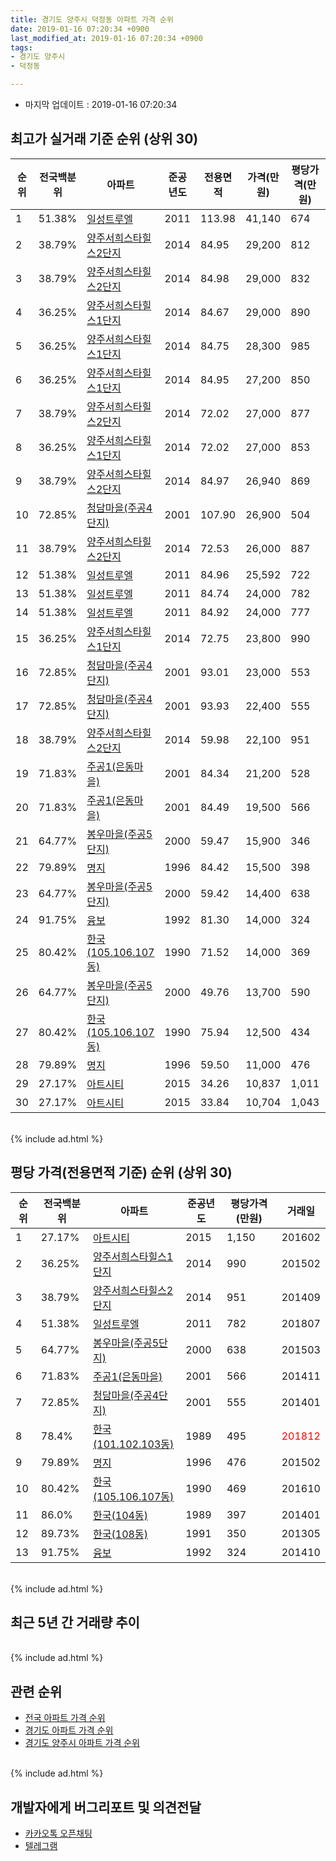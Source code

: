 ```yaml
---
title: 경기도 양주시 덕정동 아파트 가격 순위
date: 2019-01-16 07:20:34 +0900
last_modified_at: 2019-01-16 07:20:34 +0900
tags:
- 경기도 양주시
- 덕정동

---
```


* 마지막 업데이트 : 2019-01-16 07:20:34

## 최고가 실거래 기준 순위 (상위 30)


|순위|전국백분위|아파트|준공년도|전용면적|가격(만원)|평당가격(만원)|거래일|
|---|---|---|---|---|---|---|---|
|1|51.38%|[일성트루엘](https://search.naver.com/search.naver?query=%EA%B2%BD%EA%B8%B0%EB%8F%84+%EC%96%91%EC%A3%BC%EC%8B%9C+%EB%8D%95%EC%A0%95%EB%8F%99+%EC%9D%BC%EC%84%B1%ED%8A%B8%EB%A3%A8%EC%97%98)|2011|113.98|41,140|674|201411|
|2|38.79%|[양주서희스타힐스2단지](https://search.naver.com/search.naver?query=%EA%B2%BD%EA%B8%B0%EB%8F%84+%EC%96%91%EC%A3%BC%EC%8B%9C+%EB%8D%95%EC%A0%95%EB%8F%99+%EC%96%91%EC%A3%BC%EC%84%9C%ED%9D%AC%EC%8A%A4%ED%83%80%ED%9E%90%EC%8A%A42%EB%8B%A8%EC%A7%80)|2014|84.95|29,200|812|201503|
|3|38.79%|[양주서희스타힐스2단지](https://search.naver.com/search.naver?query=%EA%B2%BD%EA%B8%B0%EB%8F%84+%EC%96%91%EC%A3%BC%EC%8B%9C+%EB%8D%95%EC%A0%95%EB%8F%99+%EC%96%91%EC%A3%BC%EC%84%9C%ED%9D%AC%EC%8A%A4%ED%83%80%ED%9E%90%EC%8A%A42%EB%8B%A8%EC%A7%80)|2014|84.98|29,000|832|201503|
|4|36.25%|[양주서희스타힐스1단지](https://search.naver.com/search.naver?query=%EA%B2%BD%EA%B8%B0%EB%8F%84+%EC%96%91%EC%A3%BC%EC%8B%9C+%EB%8D%95%EC%A0%95%EB%8F%99+%EC%96%91%EC%A3%BC%EC%84%9C%ED%9D%AC%EC%8A%A4%ED%83%80%ED%9E%90%EC%8A%A41%EB%8B%A8%EC%A7%80)|2014|84.67|29,000|890|201411|
|5|36.25%|[양주서희스타힐스1단지](https://search.naver.com/search.naver?query=%EA%B2%BD%EA%B8%B0%EB%8F%84+%EC%96%91%EC%A3%BC%EC%8B%9C+%EB%8D%95%EC%A0%95%EB%8F%99+%EC%96%91%EC%A3%BC%EC%84%9C%ED%9D%AC%EC%8A%A4%ED%83%80%ED%9E%90%EC%8A%A41%EB%8B%A8%EC%A7%80)|2014|84.75|28,300|985|201709|
|6|36.25%|[양주서희스타힐스1단지](https://search.naver.com/search.naver?query=%EA%B2%BD%EA%B8%B0%EB%8F%84+%EC%96%91%EC%A3%BC%EC%8B%9C+%EB%8D%95%EC%A0%95%EB%8F%99+%EC%96%91%EC%A3%BC%EC%84%9C%ED%9D%AC%EC%8A%A4%ED%83%80%ED%9E%90%EC%8A%A41%EB%8B%A8%EC%A7%80)|2014|84.95|27,200|850|201503|
|7|38.79%|[양주서희스타힐스2단지](https://search.naver.com/search.naver?query=%EA%B2%BD%EA%B8%B0%EB%8F%84+%EC%96%91%EC%A3%BC%EC%8B%9C+%EB%8D%95%EC%A0%95%EB%8F%99+%EC%96%91%EC%A3%BC%EC%84%9C%ED%9D%AC%EC%8A%A4%ED%83%80%ED%9E%90%EC%8A%A42%EB%8B%A8%EC%A7%80)|2014|72.02|27,000|877|201504|
|8|36.25%|[양주서희스타힐스1단지](https://search.naver.com/search.naver?query=%EA%B2%BD%EA%B8%B0%EB%8F%84+%EC%96%91%EC%A3%BC%EC%8B%9C+%EB%8D%95%EC%A0%95%EB%8F%99+%EC%96%91%EC%A3%BC%EC%84%9C%ED%9D%AC%EC%8A%A4%ED%83%80%ED%9E%90%EC%8A%A41%EB%8B%A8%EC%A7%80)|2014|72.02|27,000|853|201807|
|9|38.79%|[양주서희스타힐스2단지](https://search.naver.com/search.naver?query=%EA%B2%BD%EA%B8%B0%EB%8F%84+%EC%96%91%EC%A3%BC%EC%8B%9C+%EB%8D%95%EC%A0%95%EB%8F%99+%EC%96%91%EC%A3%BC%EC%84%9C%ED%9D%AC%EC%8A%A4%ED%83%80%ED%9E%90%EC%8A%A42%EB%8B%A8%EC%A7%80)|2014|84.97|26,940|869|201411|
|10|72.85%|[청담마을(주공4단지)](https://search.naver.com/search.naver?query=%EA%B2%BD%EA%B8%B0%EB%8F%84+%EC%96%91%EC%A3%BC%EC%8B%9C+%EB%8D%95%EC%A0%95%EB%8F%99+%EC%B2%AD%EB%8B%B4%EB%A7%88%EC%9D%84%28%EC%A3%BC%EA%B3%B54%EB%8B%A8%EC%A7%80%29)|2001|107.90|26,900|504|201402|
|11|38.79%|[양주서희스타힐스2단지](https://search.naver.com/search.naver?query=%EA%B2%BD%EA%B8%B0%EB%8F%84+%EC%96%91%EC%A3%BC%EC%8B%9C+%EB%8D%95%EC%A0%95%EB%8F%99+%EC%96%91%EC%A3%BC%EC%84%9C%ED%9D%AC%EC%8A%A4%ED%83%80%ED%9E%90%EC%8A%A42%EB%8B%A8%EC%A7%80)|2014|72.53|26,000|887|201501|
|12|51.38%|[일성트루엘](https://search.naver.com/search.naver?query=%EA%B2%BD%EA%B8%B0%EB%8F%84+%EC%96%91%EC%A3%BC%EC%8B%9C+%EB%8D%95%EC%A0%95%EB%8F%99+%EC%9D%BC%EC%84%B1%ED%8A%B8%EB%A3%A8%EC%97%98)|2011|84.96|25,592|722|201403|
|13|51.38%|[일성트루엘](https://search.naver.com/search.naver?query=%EA%B2%BD%EA%B8%B0%EB%8F%84+%EC%96%91%EC%A3%BC%EC%8B%9C+%EB%8D%95%EC%A0%95%EB%8F%99+%EC%9D%BC%EC%84%B1%ED%8A%B8%EB%A3%A8%EC%97%98)|2011|84.74|24,000|782|201807|
|14|51.38%|[일성트루엘](https://search.naver.com/search.naver?query=%EA%B2%BD%EA%B8%B0%EB%8F%84+%EC%96%91%EC%A3%BC%EC%8B%9C+%EB%8D%95%EC%A0%95%EB%8F%99+%EC%9D%BC%EC%84%B1%ED%8A%B8%EB%A3%A8%EC%97%98)|2011|84.92|24,000|777|201610|
|15|36.25%|[양주서희스타힐스1단지](https://search.naver.com/search.naver?query=%EA%B2%BD%EA%B8%B0%EB%8F%84+%EC%96%91%EC%A3%BC%EC%8B%9C+%EB%8D%95%EC%A0%95%EB%8F%99+%EC%96%91%EC%A3%BC%EC%84%9C%ED%9D%AC%EC%8A%A4%ED%83%80%ED%9E%90%EC%8A%A41%EB%8B%A8%EC%A7%80)|2014|72.75|23,800|990|201502|
|16|72.85%|[청담마을(주공4단지)](https://search.naver.com/search.naver?query=%EA%B2%BD%EA%B8%B0%EB%8F%84+%EC%96%91%EC%A3%BC%EC%8B%9C+%EB%8D%95%EC%A0%95%EB%8F%99+%EC%B2%AD%EB%8B%B4%EB%A7%88%EC%9D%84%28%EC%A3%BC%EA%B3%B54%EB%8B%A8%EC%A7%80%29)|2001|93.01|23,000|553|201405|
|17|72.85%|[청담마을(주공4단지)](https://search.naver.com/search.naver?query=%EA%B2%BD%EA%B8%B0%EB%8F%84+%EC%96%91%EC%A3%BC%EC%8B%9C+%EB%8D%95%EC%A0%95%EB%8F%99+%EC%B2%AD%EB%8B%B4%EB%A7%88%EC%9D%84%28%EC%A3%BC%EA%B3%B54%EB%8B%A8%EC%A7%80%29)|2001|93.93|22,400|555|201401|
|18|38.79%|[양주서희스타힐스2단지](https://search.naver.com/search.naver?query=%EA%B2%BD%EA%B8%B0%EB%8F%84+%EC%96%91%EC%A3%BC%EC%8B%9C+%EB%8D%95%EC%A0%95%EB%8F%99+%EC%96%91%EC%A3%BC%EC%84%9C%ED%9D%AC%EC%8A%A4%ED%83%80%ED%9E%90%EC%8A%A42%EB%8B%A8%EC%A7%80)|2014|59.98|22,100|951|201409|
|19|71.83%|[주공1(은동마을)](https://search.naver.com/search.naver?query=%EA%B2%BD%EA%B8%B0%EB%8F%84+%EC%96%91%EC%A3%BC%EC%8B%9C+%EB%8D%95%EC%A0%95%EB%8F%99+%EC%A3%BC%EA%B3%B51%28%EC%9D%80%EB%8F%99%EB%A7%88%EC%9D%84%29)|2001|84.34|21,200|528|201305|
|20|71.83%|[주공1(은동마을)](https://search.naver.com/search.naver?query=%EA%B2%BD%EA%B8%B0%EB%8F%84+%EC%96%91%EC%A3%BC%EC%8B%9C+%EB%8D%95%EC%A0%95%EB%8F%99+%EC%A3%BC%EA%B3%B51%28%EC%9D%80%EB%8F%99%EB%A7%88%EC%9D%84%29)|2001|84.49|19,500|566|201411|
|21|64.77%|[봉우마을(주공5단지)](https://search.naver.com/search.naver?query=%EA%B2%BD%EA%B8%B0%EB%8F%84+%EC%96%91%EC%A3%BC%EC%8B%9C+%EB%8D%95%EC%A0%95%EB%8F%99+%EB%B4%89%EC%9A%B0%EB%A7%88%EC%9D%84%28%EC%A3%BC%EA%B3%B55%EB%8B%A8%EC%A7%80%29)|2000|59.47|15,900|346|201310|
|22|79.89%|[명지](https://search.naver.com/search.naver?query=%EA%B2%BD%EA%B8%B0%EB%8F%84+%EC%96%91%EC%A3%BC%EC%8B%9C+%EB%8D%95%EC%A0%95%EB%8F%99+%EB%AA%85%EC%A7%80)|1996|84.42|15,500|398|201312|
|23|64.77%|[봉우마을(주공5단지)](https://search.naver.com/search.naver?query=%EA%B2%BD%EA%B8%B0%EB%8F%84+%EC%96%91%EC%A3%BC%EC%8B%9C+%EB%8D%95%EC%A0%95%EB%8F%99+%EB%B4%89%EC%9A%B0%EB%A7%88%EC%9D%84%28%EC%A3%BC%EA%B3%B55%EB%8B%A8%EC%A7%80%29)|2000|59.42|14,400|638|201503|
|24|91.75%|[융보](https://search.naver.com/search.naver?query=%EA%B2%BD%EA%B8%B0%EB%8F%84+%EC%96%91%EC%A3%BC%EC%8B%9C+%EB%8D%95%EC%A0%95%EB%8F%99+%EC%9C%B5%EB%B3%B4)|1992|81.30|14,000|324|201410|
|25|80.42%|[한국(105.106.107동)](https://search.naver.com/search.naver?query=%EA%B2%BD%EA%B8%B0%EB%8F%84+%EC%96%91%EC%A3%BC%EC%8B%9C+%EB%8D%95%EC%A0%95%EB%8F%99+%ED%95%9C%EA%B5%AD%28105.106.107%EB%8F%99%29)|1990|71.52|14,000|369|201602|
|26|64.77%|[봉우마을(주공5단지)](https://search.naver.com/search.naver?query=%EA%B2%BD%EA%B8%B0%EB%8F%84+%EC%96%91%EC%A3%BC%EC%8B%9C+%EB%8D%95%EC%A0%95%EB%8F%99+%EB%B4%89%EC%9A%B0%EB%A7%88%EC%9D%84%28%EC%A3%BC%EA%B3%B55%EB%8B%A8%EC%A7%80%29)|2000|49.76|13,700|590|201407|
|27|80.42%|[한국(105.106.107동)](https://search.naver.com/search.naver?query=%EA%B2%BD%EA%B8%B0%EB%8F%84+%EC%96%91%EC%A3%BC%EC%8B%9C+%EB%8D%95%EC%A0%95%EB%8F%99+%ED%95%9C%EA%B5%AD%28105.106.107%EB%8F%99%29)|1990|75.94|12,500|434|201504|
|28|79.89%|[명지](https://search.naver.com/search.naver?query=%EA%B2%BD%EA%B8%B0%EB%8F%84+%EC%96%91%EC%A3%BC%EC%8B%9C+%EB%8D%95%EC%A0%95%EB%8F%99+%EB%AA%85%EC%A7%80)|1996|59.50|11,000|476|201502|
|29|27.17%|[아트시티](https://search.naver.com/search.naver?query=%EA%B2%BD%EA%B8%B0%EB%8F%84+%EC%96%91%EC%A3%BC%EC%8B%9C+%EB%8D%95%EC%A0%95%EB%8F%99+%EC%95%84%ED%8A%B8%EC%8B%9C%ED%8B%B0)|2015|34.26|10,837|1,011|201703|
|30|27.17%|[아트시티](https://search.naver.com/search.naver?query=%EA%B2%BD%EA%B8%B0%EB%8F%84+%EC%96%91%EC%A3%BC%EC%8B%9C+%EB%8D%95%EC%A0%95%EB%8F%99+%EC%95%84%ED%8A%B8%EC%8B%9C%ED%8B%B0)|2015|33.84|10,704|1,043|201507|


<br>
{% include ad.html %}
<br>

## 평당 가격(전용면적 기준) 순위 (상위 30)


|순위|전국백분위|아파트|준공년도|평당가격(만원)|거래일|
|---|---|---|---|---|---|
|1|27.17%|[아트시티](https://search.naver.com/search.naver?query=%EA%B2%BD%EA%B8%B0%EB%8F%84+%EC%96%91%EC%A3%BC%EC%8B%9C+%EB%8D%95%EC%A0%95%EB%8F%99+%EC%95%84%ED%8A%B8%EC%8B%9C%ED%8B%B0)|2015|1,150|201602|
|2|36.25%|[양주서희스타힐스1단지](https://search.naver.com/search.naver?query=%EA%B2%BD%EA%B8%B0%EB%8F%84+%EC%96%91%EC%A3%BC%EC%8B%9C+%EB%8D%95%EC%A0%95%EB%8F%99+%EC%96%91%EC%A3%BC%EC%84%9C%ED%9D%AC%EC%8A%A4%ED%83%80%ED%9E%90%EC%8A%A41%EB%8B%A8%EC%A7%80)|2014|990|201502|
|3|38.79%|[양주서희스타힐스2단지](https://search.naver.com/search.naver?query=%EA%B2%BD%EA%B8%B0%EB%8F%84+%EC%96%91%EC%A3%BC%EC%8B%9C+%EB%8D%95%EC%A0%95%EB%8F%99+%EC%96%91%EC%A3%BC%EC%84%9C%ED%9D%AC%EC%8A%A4%ED%83%80%ED%9E%90%EC%8A%A42%EB%8B%A8%EC%A7%80)|2014|951|201409|
|4|51.38%|[일성트루엘](https://search.naver.com/search.naver?query=%EA%B2%BD%EA%B8%B0%EB%8F%84+%EC%96%91%EC%A3%BC%EC%8B%9C+%EB%8D%95%EC%A0%95%EB%8F%99+%EC%9D%BC%EC%84%B1%ED%8A%B8%EB%A3%A8%EC%97%98)|2011|782|201807|
|5|64.77%|[봉우마을(주공5단지)](https://search.naver.com/search.naver?query=%EA%B2%BD%EA%B8%B0%EB%8F%84+%EC%96%91%EC%A3%BC%EC%8B%9C+%EB%8D%95%EC%A0%95%EB%8F%99+%EB%B4%89%EC%9A%B0%EB%A7%88%EC%9D%84%28%EC%A3%BC%EA%B3%B55%EB%8B%A8%EC%A7%80%29)|2000|638|201503|
|6|71.83%|[주공1(은동마을)](https://search.naver.com/search.naver?query=%EA%B2%BD%EA%B8%B0%EB%8F%84+%EC%96%91%EC%A3%BC%EC%8B%9C+%EB%8D%95%EC%A0%95%EB%8F%99+%EC%A3%BC%EA%B3%B51%28%EC%9D%80%EB%8F%99%EB%A7%88%EC%9D%84%29)|2001|566|201411|
|7|72.85%|[청담마을(주공4단지)](https://search.naver.com/search.naver?query=%EA%B2%BD%EA%B8%B0%EB%8F%84+%EC%96%91%EC%A3%BC%EC%8B%9C+%EB%8D%95%EC%A0%95%EB%8F%99+%EC%B2%AD%EB%8B%B4%EB%A7%88%EC%9D%84%28%EC%A3%BC%EA%B3%B54%EB%8B%A8%EC%A7%80%29)|2001|555|201401|
|8|78.4%|[한국(101.102.103동)](https://search.naver.com/search.naver?query=%EA%B2%BD%EA%B8%B0%EB%8F%84+%EC%96%91%EC%A3%BC%EC%8B%9C+%EB%8D%95%EC%A0%95%EB%8F%99+%ED%95%9C%EA%B5%AD%28101.102.103%EB%8F%99%29)|1989|495|<span style="color:red">201812</span>|
|9|79.89%|[명지](https://search.naver.com/search.naver?query=%EA%B2%BD%EA%B8%B0%EB%8F%84+%EC%96%91%EC%A3%BC%EC%8B%9C+%EB%8D%95%EC%A0%95%EB%8F%99+%EB%AA%85%EC%A7%80)|1996|476|201502|
|10|80.42%|[한국(105.106.107동)](https://search.naver.com/search.naver?query=%EA%B2%BD%EA%B8%B0%EB%8F%84+%EC%96%91%EC%A3%BC%EC%8B%9C+%EB%8D%95%EC%A0%95%EB%8F%99+%ED%95%9C%EA%B5%AD%28105.106.107%EB%8F%99%29)|1990|469|201610|
|11|86.0%|[한국(104동)](https://search.naver.com/search.naver?query=%EA%B2%BD%EA%B8%B0%EB%8F%84+%EC%96%91%EC%A3%BC%EC%8B%9C+%EB%8D%95%EC%A0%95%EB%8F%99+%ED%95%9C%EA%B5%AD%28104%EB%8F%99%29)|1989|397|201401|
|12|89.73%|[한국(108동)](https://search.naver.com/search.naver?query=%EA%B2%BD%EA%B8%B0%EB%8F%84+%EC%96%91%EC%A3%BC%EC%8B%9C+%EB%8D%95%EC%A0%95%EB%8F%99+%ED%95%9C%EA%B5%AD%28108%EB%8F%99%29)|1991|350|201305|
|13|91.75%|[융보](https://search.naver.com/search.naver?query=%EA%B2%BD%EA%B8%B0%EB%8F%84+%EC%96%91%EC%A3%BC%EC%8B%9C+%EB%8D%95%EC%A0%95%EB%8F%99+%EC%9C%B5%EB%B3%B4)|1992|324|201410|


<br>
{% include ad.html %}
<br>

## 최근 5년 간 거래량 추이


<div style="width:100%;">
    <canvas id="deal_progress" height="250"></canvas>
</div>

<script>
new Chart(document.getElementById("deal_progress"), {
    type: 'line',
    data: {
        labels: ['201401','201402','201403','201404','201405','201406','201407','201408','201409','201410','201411','201412','201501','201502','201503','201504','201505','201506','201507','201508','201509','201510','201511','201512','201601','201602','201603','201604','201605','201606','201607','201608','201609','201610','201611','201612','201701','201702','201703','201704','201705','201706','201707','201708','201709','201710','201711','201712','201801','201802','201803','201804','201805','201806','201807','201808','201809','201810','201811','201812','201901'],
        datasets: [{
            label: '실거래 수',
            pointRadius: 1,
            data: [27, 31, 32, 18, 14, 19, 18, 31, 26, 52, 54, 38, 50, 52, 84, 62, 37, 39, 33, 43, 42, 37, 31, 21, 26, 37, 48, 46, 48, 23, 38, 29, 30, 42, 19, 22, 10, 16, 27, 18, 24, 28, 23, 17, 20, 21, 24, 15, 19, 23, 25, 12, 26, 23, 13, 37, 51, 37, 19, 68, 9],
            borderColor: "rgba(255, 201, 14, 1)",
            backgroundColor: "rgba(255, 201, 14, 0.5)",
            fill: true,
        }]
    },
    options: {
        responsive: true,
        title: {
            display: true,
            text: '5년간 거래량 추이'
        },
        tooltips: {
            mode: 'index',
            intersect: false,
        },
        hover: {
            mode: 'nearest',
            intersect: true
        },
        scales: {
            xAxes: [{
                display: true,
                scaleLabel: {
                    display: true,
                    labelString: '년/월'
                }
            }],
            yAxes: [{
                display: true,
                ticks: {
                    suggestedMin: 0,
                },
                scaleLabel: {
                    display: true,
                    labelString: '실거래 수'
                }
            }]
        }
    }
});

</script>


<br>
{% include ad.html %}
<br>

## 관련 순위

- [전국 아파트 가격 순위](https://inasie.github.io/apt-ranking/전국)
- [경기도 아파트 가격 순위](https://inasie.github.io/apt-ranking/경기도)
- [경기도 양주시 아파트 가격 순위](https://inasie.github.io/apt-ranking/경기도-양주시)


<br>
{% include ad.html %}
<br>

## 개발자에게 버그리포트 및 의견전달

- [카카오톡 오픈채팅](https://open.kakao.com/o/gLJUAP4)
- [텔레그램](https://t.me/inasie)

